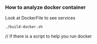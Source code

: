 ### How to analyze docker container

Look at DockerFile to see services

```bash
./build-docker.sh 
```
// if there is a script to help you run docker

